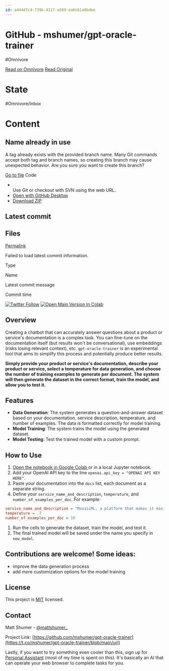 ```yaml
---
id: a444d7c4-739b-4117-a209-ea0c61a0bdee
---
```


# GitHub - mshumer/gpt-oracle-trainer
#Omnivore

[Read on Omnivore](https://omnivore.app/me/https-t-co-4-tl-m-yf-9-jlo-ssr-true-18a009e516b)
[Read Original](https://t.co/4TlMYf9jlo?ssr=true)

# State
#Omnivore/inbox

# Content
## Name already in use

 A tag already exists with the provided branch name. Many Git commands accept both tag and branch names, so creating this branch may cause unexpected behavior. Are you sure you want to create this branch?

[ Go to file](https://t.co/mshumer/gpt-oracle-trainer?search=1) Code 

* [ ](https://docs.github.com/articles/which-remote-url-should-i-use)  
 Use Git or checkout with SVN using the web URL.
* [ Open with GitHub Desktop](https://desktop.github.com/)
* [ Download ZIP](https://t.co/mshumer/gpt-oracle-trainer/archive/refs/heads/main.zip)

## Latest commit

## Files

[Permalink](https://t.co/mshumer/gpt-oracle-trainer/tree/3d8e67d73463e74473294d8a1f7253ecd5e29d55)

 Failed to load latest commit information.

Type

Name

Latest commit message

Commit time

[![Twitter Follow](https://proxy-prod.omnivore-image-cache.app/0x0,s81IRNAqLNH6lbkH65gTgpyG3OfTV3FCXb4cGLRQOyH4/https://camo.githubusercontent.com/3f2ef3da38c79ef4c01ff068c1062e0c06200161a767b4015ce0372de4180d96/68747470733a2f2f696d672e736869656c64732e696f2f747769747465722f666f6c6c6f772f6d6174747368756d65725f3f7374796c653d736f6369616c)](https://twitter.com/mattshumer%5F) [![Open Main Version In Colab](https://proxy-prod.omnivore-image-cache.app/0x0,s_bPNKpf9ZsHJuVYKQJMLudD-QQy7SPCvuXvihDg0b9w/https://camo.githubusercontent.com/84f0493939e0c4de4e6dbe113251b4bfb5353e57134ffd9fcab6b8714514d4d1/68747470733a2f2f636f6c61622e72657365617263682e676f6f676c652e636f6d2f6173736574732f636f6c61622d62616467652e737667)](https://colab.research.google.com/drive/1xB0ZeiBAF78FAxNCz-TeRRwQtmmVjxOh?usp=sharing)

## Overview

Creating a chatbot that can accurately answer questions about a product or service's documentation is a complex task. You can fine-tune on the documentation itself (but results won't be conversational), use embeddings (risks losing relevant context), etc. `gpt-oracle-trainer` is an experimental tool that aims to simplify this process and potentially produce better results.

**Simply provide your product or service's documentation, describe your product or service, select a temperature for data generation, and choose the number of training examples to generate per document. The system will then generate the dataset in the correct format, train the model, and allow you to test it.**

## Features

* **Data Generation**: The system generates a question-and-answer dataset based on your documentation, service description, temperature, and number of examples. The data is formatted correctly for model training.
* **Model Training**: The system trains the model using the generated dataset.
* **Model Testing**: Test the trained model with a custom prompt.

## How to Use

1. [Open the notebook in Google Colab ](https://colab.research.google.com/drive/1xB0ZeiBAF78FAxNCz-TeRRwQtmmVjxOh?usp=sharing)or in a local Jupyter notebook.
2. Add your OpenAI API key to the line `openai.api_key = "OPENAI API KEY HERE"`.
3. Paste your documentation into the `docs` list, each document as a separate string.
4. Define your `service_name_and_description`, `temperature`, and `number_of_examples_per_doc`. For example:

```ini
service_name_and_description = "MosaicML, a platform that makes it easier to train and fine-tune large AI models"
temperature = .7
number_of_examples_per_doc = 10

```

1. Run the cells to generate the dataset, train the model, and test it.
2. The final trained model will be saved under the name you specify in `new_model`.

## Contributions are welcome! Some ideas:

* improve the data generation process
* add more customization options for the model training

## License

This project is [MIT](https://github.com/mshumer/gpt-oracle-trainer/blob/master/LICENSE) licensed.

## Contact

Matt Shumer - [@mattshumer\_](https://twitter.com/mattshumer%5F)

Project Link: [https://github.com/mshumer/gpt-oracle-trainer](https://t.co/mshumer/gpt-oracle-trainer/blob/main/url)

Lastly, if you want to try something even cooler than this, sign up for [Personal Assistant](https://www.hyperwriteai.com/personal-assistant) (most of my time is spent on this). It's basically an AI that can operate your web browser to complete tasks for you.

